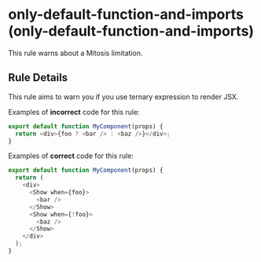 # only-default-function-and-imports (only-default-function-and-imports)

This rule warns about a Mitosis limitation.

## Rule Details

This rule aims to warn you if you use ternary
expression to render JSX.

Examples of **incorrect** code for this rule:

```js
export default function MyComponent(props) {
  return <div>{foo ? <bar /> : <baz />}</div>;
}
```

Examples of **correct** code for this rule:

```js
export default function MyComponent(props) {
  return (
    <div>
      <Show when={foo}>
        <bar />
      </Show>
      <Show when={!foo}>
        <baz />
      </Show>
    </div>
  );
}
```
